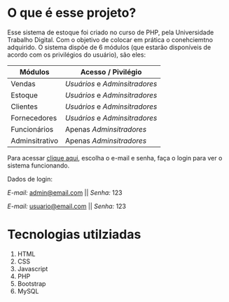 # O que é esse projeto?

Esse sistema de estoque foi criado no curso de PHP, pela Universidade Trabalho Digital. Com o objetivo de colocar em prática o conehciemtno adquirido. O sistema dispôe de 6 módulos (que estarão disponíveis de acordo com os privilégios do usuário), são eles:

Módulos  |  Acesso  / Pivilégio |
---------|----------------------|
Vendas | *Usuários* e *Adminsitradores*
Estoque | *Usuários* e *Adminsitradores*
Clientes | *Usuários* e *Adminsitradores*
Fornecedores | *Usuários* e *Adminsitradores*
Funcionários | Apenas *Adminsitradores*
Adminsitrativo | Apenas *Adminsitradores*

Para acessar [clique aqui](https://sistema-estoque-22e6243ec85d.herokuapp.com/login.php), escolha o e-mail e senha, faça o login para ver o  sistema funcionando.

Dados de login:

*E-mail:* admin@email.com || *Senha:* 123

*E-mail:* usuario@email.com || *Senha:* 123

# Tecnologias utilziadas
1. HTML
2. CSS
3. Javascript
4. PHP
5. Bootstrap
6. MySQL

